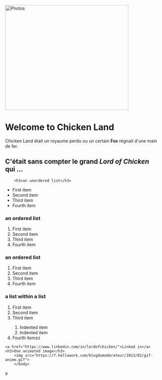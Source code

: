 <!doctype html>
<html>
<head>
<meta charset="UTF-8">
<title>Document sans nom</title>
</head>
	<body>
			<img src="https://images-wixmp-ed30a86b8c4ca887773594c2.wixmp.com/f/f353481d-6c8f-4c43-b850-b0596a511e6d/d8fqg6y-f584bff9-7641-4f56-9e04-f594c505d800.jpg/v1/fill/w_1024,h_904,q_75,strp/i_am_the_chicken_lord__by_dalekandra_d8fqg6y-fullview.jpg?token=eyJ0eXAiOiJKV1QiLCJhbGciOiJIUzI1NiJ9.eyJzdWIiOiJ1cm46YXBwOiIsImlzcyI6InVybjphcHA6Iiwib2JqIjpbW3siaGVpZ2h0IjoiPD05MDQiLCJwYXRoIjoiXC9mXC9mMzUzNDgxZC02YzhmLTRjNDMtYjg1MC1iMDU5NmE1MTFlNmRcL2Q4ZnFnNnktZjU4NGJmZjktNzY0MS00ZjU2LTllMDQtZjU5NGM1MDVkODAwLmpwZyIsIndpZHRoIjoiPD0xMDI0In1dXSwiYXVkIjpbInVybjpzZXJ2aWNlOmltYWdlLm9wZXJhdGlvbnMiXX0.__sPzlWR3mrKY6ZNP3YzqOQ7Xs8mY0C-wbvV9c7LDuA" alt="Photos"  width="400"
     height="341"/>
			
		
				 
<h1>Welcome to Chicken Land</h1> 
<p>Chicken Land était un royaume perdu ou un certain <strong>Fox</strong> régnait d'une main de fer.</p>
<h2>C'était sans compter le grand  <i>Lord of Chicken</i> qui ...</h2>

		<h3>an unordered list</h3>
<ul>
	<li>First item</li>
	<li>Second item</li>
	<li>Third item</li>
	<li>Fourth item</li>
			</ul>
<h3>an ordered list</h3>
			<ol>
				<li>First item</li>
				<li>Second item</li>
				<li>Third item</li>
				<li>Fourth item</li>
			</ol>

<h3>an ordered list</h3>
	<ol>
<li>First item</li>
<li>Second item</li>
<li>Third item</li>
<li>Fourth item</li>
			</ol>
		
<h3>a list within a list</h3>
			<ol>
<li>First item</li>
<li>Second item</li>
<li>Third item</li>
				<ol>
    <li>Indented item</li>
    <li>Indented item</li>
					</ol>
				<li>Fourth itemzz</li>
				</ol>

	<a href="https://www.linkedin.com/in/lordofchicken/">Linked in</a>
	<h3>One animated image</h3>
		<img src="https://f.hellowork.com/blogdumoderateur/2013/02/gif-anime.gif">
		</body>
</html>a